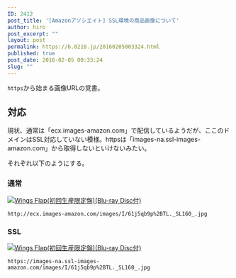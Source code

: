 ```yaml
---
ID: 2412
post_title: '[Amazonアソシエイト] SSL環境の商品画像について'
author: hiro
post_excerpt: ""
layout: post
permalink: https://b.0218.jp/20160205003324.html
published: true
post_date: 2016-02-05 00:33:24
slug: ""
---
```

<code>https</code>から始まる画像URLの覚書。
<!--more-->
<h2>対応</h2>
現状、通常は「ecx.images-amazon.com」で配信しているようだが、ここのドメインはSSL対応していない模様。httpsは「images-na.ssl-images-amazon.com」から取得しないといけないみたい。

それぞれ以下のようにする。

<h3>通常</h3>
<a href="http://www.amazon.co.jp/exec/obidos/ASIN/B015QHZNXU/chafuso-22/ref=nosim/" name="amazletlink" target="_blank"><img src="https://images-na.ssl-images-amazon.com/images/I/61j5qb9p%2BTL._SL160_.jpg" alt="Wings Flap(初回生産限定盤)(Blu-ray Disc付)"></a>
<pre><code>http://ecx.images-amazon.com/images/I/61j5qb9p%2BTL._SL160_.jpg</code></pre>

<h3>SSL</h3>
<a href="http://www.amazon.co.jp/exec/obidos/ASIN/B015QHZNXU/chafuso-22/ref=nosim/" name="amazletlink" target="_blank"><img src="https://images-na.ssl-images-amazon.com/images/I/61j5qb9p%2BTL._SL160_.jpg" alt="Wings Flap(初回生産限定盤)(Blu-ray Disc付)"></a>
<pre><code>https://images-na.ssl-images-amazon.com/images/I/61j5qb9p%2BTL._SL160_.jpg</code></pre>